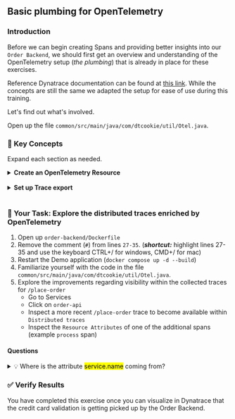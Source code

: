 ## Basic plumbing for OpenTelemetry

### Introduction

Before we can begin creating Spans and providing better insights into our `Order Backend`, we should first get an overview and understanding of the OpenTelemetry setup (_the plumbing_) that is already in place for these exercises.

Reference Dynatrace documentation can be found at [this link](https://docs.dynatrace.com/docs/extend-dynatrace/opentelemetry/walkthroughs/java/java-manual). While the concepts are still the same we adapted the setup for ease of use during this training.

Let's find out what's involved.

Open up the file `common/src/main/java/com/dtcookie/util/Otel.java`.

### 📑 Key Concepts

Expand each section as needed.
<details>
  <summary><strong>Create an OpenTelemetry Resource</strong></summary>
  A resource is nothing more than the representation of an entity which produces telemetry data. In Dynatrace, Resources define the Services which tie together our observability signals (traces, metrics, logs). OpenTelemetry provides an implementation of `Resource` as part of its `SDK`, all we have to provide is attributes to describe this resouce.

  At the very minimum it pays off to define the attribute `service.name`. In our case we expect that value to be available as an Environment Variable. 
  ```java
Resource serviceName = Optional.ofNullable(System.getenv("OTEL_SERVICE_NAME"))
    .map(n -> Attributes.of(AttributeKey.stringKey("service.name"), n)).map(Resource::create)
    .orElseGet(Resource::empty);
  ```

  > 📝 **Note**: `ResourceAttributes` allows us to access "semantic attributes" - industry set standards for attribute names

  Further down in `common/src/main/java/com/dtcookie/util/Otel.java` we attempt to interrogate the OneAgent for some Dynatrace-specific attributes.

  ```java
for (String name : new String[] { "dt_metadata_e617c525669e072eebe3d0f08212e8f2.properties",
        "/var/lib/dynatrace/enrichment/dt_metadata.properties" }) {
    try {
        Properties props = new Properties();
        props.load(name.startsWith("/var") ? new FileInputStream(name) : new FileInputStream(Files.readAllLines(Paths.get(name)).get(0)));
        dtMetadata = dtMetadata.merge(Resource.create(props.entrySet().stream().collect(Attributes::builder,
                        (b, e) -> b.put(e.getKey().toString(), e.getValue().toString()),
                        (b1, b2) -> b1.putAll(b2.build()))
                .build()));
    } catch (IOException e) {
    }
}
```

  > 📝 **Note**: `dt_metadata_e617c525669e072eebe3d0f08212e8f2.json` is a file that contains a path under which OneAgent writes topology-specific dimensions related to the process reading it. This means we can provide Dynatrace with OneAgent supplied information about the Process that our Resource is running on. More on this in the [online documentation](https://www.dynatrace.com/support/help/shortlink/enrich-metrics#oneagent-file-open-interface).
</details>

<br/>

<details>
<summary><strong>Set up Trace export</strong></summary>

With a resource in place that we can link our Traces to, all we need is a way to send our Traces to Dynatrace.

Before we can make use of the endpoint, we must define our "ingest pipeline". This consists of:
* **Trace Provider** - mandatory to start tracing and it associates traces with a Resource
* **Span Processor** - watches the lifecycle of spans and sends them to an exporter when appropriate; we are using a `Batch Span Processor` which batches spans together and compresses data before sending it
* **Span Exporter** - converts the spans to the required format for the backend platform; we are using the `OTLP Span Exporter` to send spans in OTLP format to the Dynatrace API

OpenTelemetry offers various ways to define that pipeline. For our workshop we have chosen to use Environment Variables - just to keep things simple.

Open up the file `order-backend/Dockerfile`. You can see this all in action with the following environment properties. 

```properties
ENV OTEL_JAVA_GLOBAL_AUTOCONFIGURE_ENABLED=true
ENV OTEL_SERVICE_NAME=order-backend-${GITHUB_USER}
ENV OTEL_EXPORTER_OTLP_PROTOCOL=http/protobuf
ENV OTEL_PROPAGATORS=tracecontext

ENV OTEL_TRACES_EXPORTER=otlp
ENV OTEL_EXPORTER_OTLP_TRACES_PROTOCOL=http/protobuf
ENV OTEL_EXPORTER_OTLP_TRACES_ENDPOINT=http://opentelemetry-collector:4318/v1/traces
```

That's it! With these settings in place you can access the Global OpenTelemetry instance from anywhere within your source code and create a Tracer.<br/>
Our order-backend does that on lines `40-41` of the source file `order-backend/src/main/com/dtcookie/shop/backend/BackendServer.java`. From this point on anywhere within this Java class a tracer will be available for use.

```java
private static OpenTelemetry openTelemetry = GlobalOpenTelemetry.get();
private static final Tracer tracer = openTelemetry.getTracer("manual-instrumentation");
```

</details>

<br/>

### 📌 Your Task: Explore the distributed traces enriched by OpenTelemetry

1. Open up `order-backend/Dockerfile`
2. Remove the comment (`#`) from lines `27-35`. (***shortcut:*** highlight lines 27-35 and use the keyboard CTRL+/ for windows, CMD+/ for mac)
3. Restart the Demo application (`docker compose up -d --build`)
4. Familiarize yourself with the code in the file `common/src/main/java/com/dtcookie/util/Otel.java`.
5. Explore the improvements regarding visibility within the collected traces for `/place-order`
    - Go to Services
    - Click on `order-api`
    - Inspect a more recent `/place-order` trace to become available within `Distributed traces`
    - Inspect the `Resource Attributes` of one of the additional spans (example `process` span)

#### Questions
<details><summary>💡 Where is the attribute <mark>service.name</mark> coming from?</summary>The <mark>serviceName</mark> attributes defined in Otel.java</details>

### ✅ Verify Results

You have completed this exercise once you can visualize in Dynatrace that the credit card validation is getting picked up by the Order Backend.
